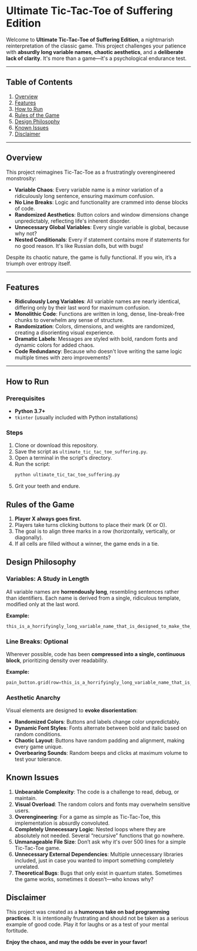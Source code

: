 # Ultimate Tic-Tac-Toe of Suffering Edition

Welcome to **Ultimate Tic-Tac-Toe of Suffering Edition**, a nightmarish reinterpretation of the classic game. This project challenges your patience with **absurdly long variable names**, **chaotic aesthetics**, and a **deliberate lack of clarity**. It's more than a game—it's a psychological endurance test.

---

## Table of Contents

1. [Overview](#overview)
2. [Features](#features)
3. [How to Run](#how-to-run)
4. [Rules of the Game](#rules-of-the-game)
5. [Design Philosophy](#design-philosophy)
6. [Known Issues](#known-issues)
7. [Disclaimer](#disclaimer)

---

## Overview

This project reimagines Tic-Tac-Toe as a frustratingly overengineered monstrosity:
- **Variable Chaos**: Every variable name is a minor variation of a ridiculously long sentence, ensuring maximum confusion.
- **No Line Breaks**: Logic and functionality are crammed into dense blocks of code.
- **Randomized Aesthetics**: Button colors and window dimensions change unpredictably, reflecting life's inherent disorder.
- **Unnecessary Global Variables**: Every single variable is global, because why not?
- **Nested Conditionals**: Every if statement contains more if statements for no good reason. It's like Russian dolls, but with bugs!

Despite its chaotic nature, the game is fully functional. If you win, it’s a triumph over entropy itself.

---

## Features

- **Ridiculously Long Variables**: All variable names are nearly identical, differing only by their last word for maximum confusion.
- **Monolithic Code**: Functions are written in long, dense, line-break-free chunks to overwhelm any sense of structure.
- **Randomization**: Colors, dimensions, and weights are randomized, creating a disorienting visual experience.
- **Dramatic Labels**: Messages are styled with bold, random fonts and dynamic colors for added chaos.
- **Code Redundancy**: Because who doesn't love writing the same logic multiple times with zero improvements?

---

## How to Run

### Prerequisites

- **Python 3.7+**
- `tkinter` (usually included with Python installations)

### Steps

1. Clone or download this repository.
2. Save the script as `ultimate_tic_tac_toe_suffering.py`.
3. Open a terminal in the script's directory.
4. Run the script:
   ```bash
   python ultimate_tic_tac_toe_suffering.py
   ```
5. Grit your teeth and endure.

## Rules of the Game

1. **Player X always goes first.**
2. Players take turns clicking buttons to place their mark (X or O).
3. The goal is to align three marks in a row (horizontally, vertically, or diagonally).
4. If all cells are filled without a winner, the game ends in a tie.

## Design Philosophy

### Variables: A Study in Length
All variable names are **horrendously long**, resembling sentences rather than identifiers. Each name is derived from a single, ridiculous template, modified only at the last word.

**Example:**
```python
this_is_a_horrifyingly_long_variable_name_that_is_designed_to_make_the_code_completely_unreadable_and_utterly_painful_to_comprehend_even_for_the_most_patience_testing_of_programmers_BANANA_SUFFERING
```

### Line Breaks: Optional
Wherever possible, code has been **compressed into a single, continuous block**, prioritizing density over readability.

**Example:**
```python
pain_button.grid(row=this_is_a_horrifyingly_long_variable_name_that_is_designed_to_make_the_code_completely_unreadable_and_utterly_painful_to_comprehend_even_for_the_most_patience_testing_of_programmers_cosmic_suffering_index // 3, column=this_is_a_horrifyingly_long_variable_name_that_is_designed_to_make_the_code_completely_unreadable_and_utterly_painful_to_comprehend_even_for_the_most_patience_testing_of_programmers_cosmic_suffering_index % 3, padx=this_is_a_horrifyingly_long_variable_name_that_is_designed_to_make_the_code_completely_unreadable_and_utterly_painful_to_comprehend_even_for_the_most_patience_testing_of_programmers_cosmic_suffering_index, pady=this_is_a_horrifyingly_long_variable_name_that_is_designed_to_make_the_code_completely_unreadable_and_utterly_painful_to_comprehend_even_for_the_most_patience_testing_of_programmers_cosmic_suffering_index, sticky="nsew" * (this_is_a_horrifyingly_long_variable_name_that_is_designed_to_make_the_code_completely_unreadable_and_utterly_painful_to_comprehend_even_for_the_most_patience_testing_of_programmers_cosmic_suffering_index + 1))
```

### Aesthetic Anarchy
Visual elements are designed to **evoke disorientation**:

- **Randomized Colors**: Buttons and labels change color unpredictably.
- **Dynamic Font Styles**: Fonts alternate between bold and italic based on random conditions.
- **Chaotic Layout**: Buttons have random padding and alignment, making every game unique.
- **Overbearing Sounds**: Random beeps and clicks at maximum volume to test your tolerance.

## Known Issues

1. **Unbearable Complexity**: The code is a challenge to read, debug, or maintain.
2. **Visual Overload**: The random colors and fonts may overwhelm sensitive users.
3. **Overengineering**: For a game as simple as Tic-Tac-Toe, this implementation is absurdly convoluted.
4. **Completely Unnecessary Logic**: Nested loops where they are absolutely not needed. Several “recursive” functions that go nowhere.
5. **Unmanageable File Size**: Don’t ask why it's over 500 lines for a simple Tic-Tac-Toe game.
6. **Unnecessary External Dependencies**: Multiple unnecessary libraries included, just in case you wanted to import something completely unrelated.
7. **Theoretical Bugs**: Bugs that only exist in quantum states. Sometimes the game works, sometimes it doesn’t—who knows why?

## Disclaimer

This project was created as a **humorous take on bad programming practices**. It is intentionally frustrating and should not be taken as a serious example of good code. Play it for laughs or as a test of your mental fortitude.

**Enjoy the chaos, and may the odds be ever in your favor!**
